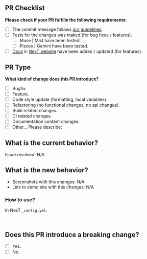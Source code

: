 <!-- ATTENTION!
1. Please, write pull request readme in English. Not all contributors / collaborators know Chinese and Google translate can't always translate issues accurately. Thanks!

2. Always remember that NexT includes 4 schemes. And if on one of them works fine after the changes, on another scheme this changes can be broken. Muse and Mist have similar structure, but Pisces is very difference from them. Gemini is a mirror of Pisces with some styles and layouts remakes. So, please, make the tests at least on two schemes (Muse or Mist and Pisces or Gemini).
-->

## PR Checklist
**Please check if your PR fulfills the following requirements:**
<!-- Change [ ] to [X] to select -->

- [ ] The commit message follows [our guidelines](https://github.com/theme-next/hexo-theme-next/blob/master/.github/CONTRIBUTING.md).
- [ ] Tests for the changes was maked (for bug fixes / features).
   - [ ] Muse | Mist have been tested.
   - [ ] Pisces | Gemini have been tested.
- [ ] [Docs](https://github.com/theme-next/theme-next.org/tree/source/source/docs) in [NexT website](https://theme-next.org/docs/) have been added / updated (for features).
<!-- For adding Docs edit needed file here: https://github.com/theme-next/theme-next.org/tree/source/source/docs and create PR with this changes here: https://github.com/theme-next/theme-next.org/pulls -->

## PR Type
**What kind of change does this PR introduce?**

- [ ] Bugfix.
- [ ] Feature.
- [ ] Code style update (formatting, local variables).
- [ ] Refactoring (no functional changes, no api changes).
- [ ] Build related changes.
- [ ] CI related changes.
- [ ] Documentation content changes.
- [ ] Other... Please describe:

## What is the current behavior?
<!-- Please describe the current behavior that you are modifying, or link to a relevant issue. -->

Issue resolved: N/A

## What is the new behavior?
<!-- Description about this pull, in several words... -->

- Screenshots with this changes: N/A
- Link to demo site with this changes: N/A

### How to use?
In NexT `_config.yml`:
```yml
...
```

## Does this PR introduce a breaking change?
- [ ] Yes.
- [ ] No.
